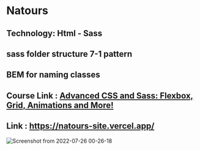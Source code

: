 # Natours
## Technology: Html - Sass
## sass folder structure 7-1 pattern
## BEM for naming classes
## Course Link : <a href ="https://www.udemy.com/course/advanced-css-and-sass/?utm_source=adwords&utm_medium=udemyads&utm_campaign=LongTail_la.EN_cc.ROW&utm_content=deal4584&utm_term=_._ag_77879424134_._ad_535397245863_._kw__._de_c_._dm__._pl__._ti_dsa-1007766171312_._li_1005395_._pd__._&matchtype=&gclid=CjwKCAjwlqOXBhBqEiwA-hhitJ7WW1iYdpd9NPouttt97Vi86JKQ4dnstNY1m3R_CQ0AkICJ0-ltMRoCC5cQAvD_BwE" target="_blank">Advanced CSS and Sass: Flexbox, Grid, Animations and More!</a>
## Link : https://natours-site.vercel.app/
![Screenshot from 2022-07-26 00-26-18](https://user-images.githubusercontent.com/61599746/181022275-3b7900d4-3c40-4727-9d06-8101ff83c566.png)

